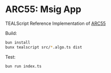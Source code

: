 # ARC55: Msig App

TEALScript Reference Implementation of [ARC55](https://github.com/algorandfoundation/ARCs/blob/main/ARCs/arc-0055.md)

Build:
```sh
bun install
bunx tealscript src/*.algo.ts dist
```

Test:
```sh
bun run index.ts
```
